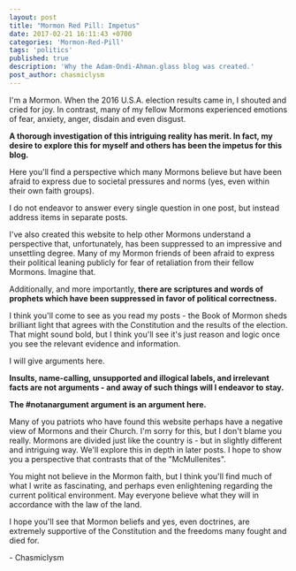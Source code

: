 ```yaml
---
layout: post
title: "Mormon Red Pill: Impetus"
date: 2017-02-21 16:11:43 +0700
categories: 'Mormon-Red-Pill'
tags: 'politics'
published: true
description: 'Why the Adam-Ondi-Ahman.glass blog was created.'
post_author: chasmiclysm
---
```


I'm a Mormon. When the 2016 U.S.A. election results came in, I shouted and cried for joy. In contrast, many of my fellow Mormons experienced emotions of fear, anxiety, anger, disdain and even disgust.

**A thorough investigation of this intriguing reality has merit. In fact, my desire to explore this for myself and others has been the impetus for this blog.**

Here you'll find a perspective which many Mormons believe but have been afraid to express due to societal pressures and norms (yes, even within their own faith groups).

I do not endeavor to answer every single question in one post, but instead address items in separate posts.

I've also created this website to help other Mormons understand a perspective that, unfortunately, has been suppressed to an impressive and unsettling degree. Many of my Mormon friends of been afraid to express their political leaning publicly for fear of retaliation from their fellow Mormons. Imagine that.

Additionally, and more importantly, **there are scriptures and words of prophets which have been suppressed in favor of political correctness.**

I think you'll come to see as you read my posts - the Book of Mormon sheds brilliant light that agrees with the Constitution and the results of the election. That might sound bold, but I think you'll see it's just reason and logic once you see the relevant evidence and information.

I will give arguments here.

**Insults, name-calling, unsupported and illogical labels, and irrelevant facts are not arguments - and away of such things will I endeavor to stay.**

**The #notanargument argument is an argument here.**

Many of you patriots who have found this website perhaps have a negative view of Mormons and their Church. I'm sorry for this, but I don't blame you really. Mormons are divided just like the country is - but in slightly different and intriguing way. We'll explore this in depth in later posts. I hope to show you a perspective that contrasts that of the "McMullenites".

You might not believe in the Mormon faith, but I think you'll find much of what I write as fascinating, and perhaps even enlightening regarding the current political environment. May everyone believe what they will in accordance with the law of the land.

I hope you'll see that Mormon beliefs and yes, even doctrines, are extremely supportive of the Constitution and the freedoms many fought and died for.

\- Chasmiclysm
